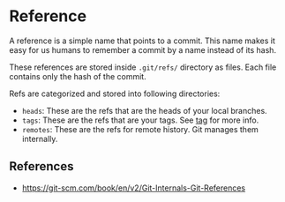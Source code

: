 # Reference

A reference is a simple name that points to a commit. This name makes it easy for us humans to remember a commit by a name instead of its hash.

These references are stored inside `.git/refs/` directory as files. Each file contains only the hash of the commit.

Refs are categorized and stored into following directories:

- `heads`: These are the refs that are the heads of your local branches.
- `tags`: These are the refs that are your tags. See [tag](tag.md) for more info.
- `remotes`: These are the refs for remote history. Git manages them internally.

## References

- https://git-scm.com/book/en/v2/Git-Internals-Git-References
